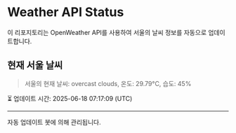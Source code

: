 
# Weather API Status

이 리포지토리는 OpenWeather API를 사용하여 서울의 날씨 정보를 자동으로 업데이트합니다.

## 현재 서울 날씨
> 서울의 현재 날씨: overcast clouds, 온도: 29.79°C, 습도: 45%

⏳ 업데이트 시간: 2025-06-18 07:17:09 (UTC)

---
자동 업데이트 봇에 의해 관리됩니다.
